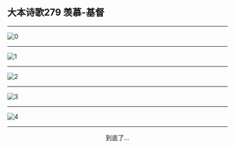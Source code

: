 
## 大本诗歌279 羡慕-基督
        
<div id="aplayer0"></div>

---

<img alt="0" data-original="/data/d0278/0.png">

---

<img alt="1" data-original="/data/d0278/1.png">

---

<img alt="2" data-original="/data/d0278/2.png">

---

<img alt="3" data-original="/data/d0278/3.png">

---

<img alt="4" data-original="/data/d0278/4.png">

---

<p style="text-align: center">到底了...</p>

<script src="/js/dist-view.js"></script>

<script>
MAIN.id = 'd0278';
        
const ap0 = new APlayer({
    container: document.getElementById('aplayer0'),
    volume: 1,
    loop: 'none',
    preload: 'none',
    audio: [{
        name: '大本诗歌279.mp3',
        artist: '大本诗歌',
        url: 'https://res.wx.qq.com/voice/getvoice?mediaid=MzI0NTk3MDM5M18yMjQ3NDkwOTQ5',
        cover: '/favicon'
    }]
});
</script>
